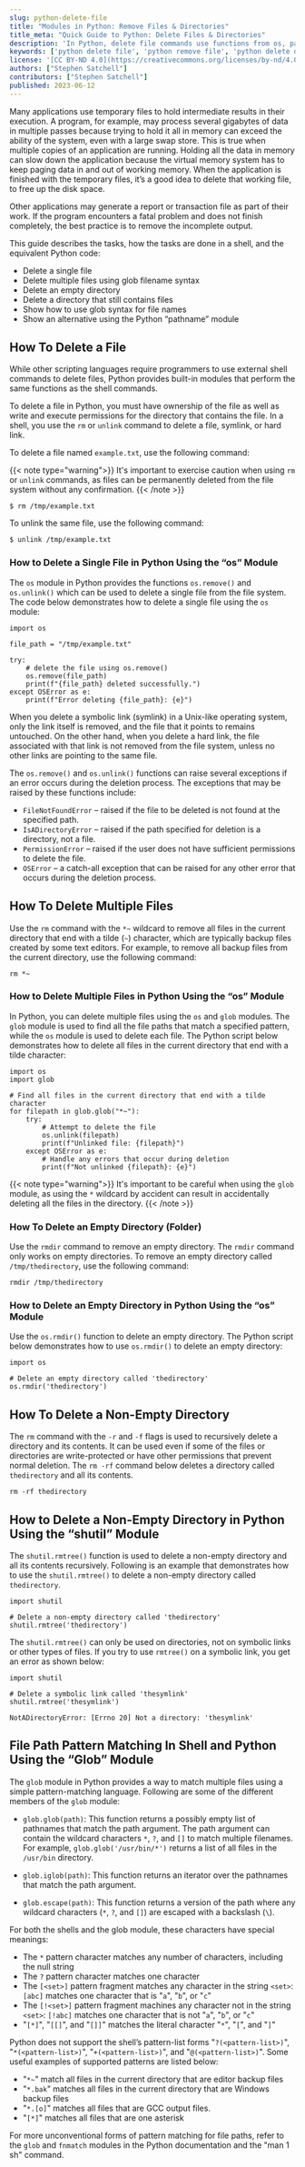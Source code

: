 ```yaml
---
slug: python-delete-file
title: "Modules in Python: Remove Files & Directories"
title_meta: "Quick Guide to Python: Delete Files & Directories"
description: 'In Python, delete file commands use functions from os, pathlib, and shutil modules. Read this guide to learn how to delete single files and entire directories. '
keywords: ['python delete file', 'python remove file', 'python delete directory', 'python delete file if exists', 'python delete all files in directory']
license: '[CC BY-ND 4.0](https://creativecommons.org/licenses/by-nd/4.0)'
authors: ["Stephen Satchell"]
contributors: ["Stephen Satchell"]
published: 2023-06-12
---
```


Many applications use temporary files to hold intermediate results in their execution. A program, for example, may process several gigabytes of data in multiple passes because trying to hold it all in memory can exceed the ability of the system, even with a large swap store. This is true when multiple copies of an application are running. Holding all the data in memory can slow down the application because the virtual memory system has to keep paging data in and out of working memory. When the application is finished with the temporary files, it’s a good idea to delete that working file, to free up the disk space.

Other applications may generate a report or transaction file as part of their work. If the program encounters a fatal problem and does not finish completely, the best practice is to remove the incomplete output.

This guide describes the tasks, how the tasks are done in a shell, and the equivalent Python code:

- Delete a single file
- Delete multiple files using glob filename syntax
- Delete an empty directory
- Delete a directory that still contains files
- Show how to use glob syntax for file names
- Show an alternative using the Python “pathname” module


## How To Delete a File

While other scripting languages require programmers to use external shell commands to delete files, Python provides built-in modules that perform the same functions as the shell commands.

To delete a file in Python, you must have ownership of the file as well as write and execute permissions for the directory that contains the file. In a shell, you use the `rm` or `unlink` command to delete a file, symlink, or hard link.

To delete a file named `example.txt`, use the following command:

{{< note type="warning">}}
It's important to exercise caution when using `rm` or `unlink` commands, as files can be permanently deleted from the file system without any confirmation.
{{< /note >}}


```command
$ rm /tmp/example.txt
```

To unlink the same file, use the following command:

```command
$ unlink /tmp/example.txt
```

### How to Delete a Single File in Python Using the “os” Module

The `os` module in Python provides the functions `os.remove()` and `os.unlink()` which can be used to delete a single file from the file system. The code below demonstrates how to delete a single file using the `os` module:

```file {title="delete_file.py" lang="python"}
import os

file_path = "/tmp/example.txt"

try:
    # delete the file using os.remove()
    os.remove(file_path)
    print(f"{file_path} deleted successfully.")
except OSError as e:
    print(f"Error deleting {file_path}: {e}")
```
When you delete a symbolic link (symlink) in a Unix-like operating system, only the link itself is removed, and the file that it points to remains untouched. On the other hand, when you delete a hard link, the file associated with that link is not removed from the file system, unless no other links are pointing to the same file.

The `os.remove()` and `os.unlink()` functions can raise several exceptions if an error occurs during the deletion process. The exceptions that may be raised by these functions include:

- `FileNotFoundError` – raised if the file to be deleted is not found at the specified path.
- `IsADirectoryError` – raised if the path specified for deletion is a directory, not a file.
- `PermissionError` – raised if the user does not have sufficient permissions to delete the file.
- `OSError` – a catch-all exception that can be raised for any other error that occurs during the deletion process.


## How To Delete Multiple Files

Use the `rm` command with the `*~` wildcard to remove all files in the current directory that end with a tilde (`~`) character, which are typically backup files created by some text editors. For example, to remove all backup files from the current directory, use the following command:

```command
rm *~
```

### How to Delete Multiple Files in Python Using the “os” Module

In Python, you can delete multiple files using the `os` and `glob` modules. The `glob` module is used to find all the file paths that match a specified pattern, while the `os` module is used to delete each file. The Python script below demonstrates how to delete all files in the current directory that end with a tilde character:

```file {title="delete_files.py" lang="python"}
import os
import glob

# Find all files in the current directory that end with a tilde character
for filepath in glob.glob("*~"):
    try:
        # Attempt to delete the file
        os.unlink(filepath)
        print(f"Unlinked file: {filepath}")
    except OSError as e:
        # Handle any errors that occur during deletion
        print(f"Not unlinked {filepath}: {e}")
```

{{< note type="warning">}}
It's important to be careful when using the `glob` module, as using the `*` wildcard by accident can result in accidentally deleting all the files in the directory.
{{< /note >}}


### How To Delete an Empty Directory (Folder)

Use the `rmdir` command to remove an empty directory. The `rmdir` command only works on empty directories. To remove an empty directory called `/tmp/thedirectory`, use the following command:

```command
rmdir /tmp/thedirectory
```

### How to Delete an Empty Directory in Python Using the “os” Module

Use the `os.rmdir()` function to delete an empty directory. The Python script below demonstrates how to use `os.rmdir()` to delete an empty directory:

```file {title="delete_empty_directory.py" lang="python"}
import os

# Delete an empty directory called 'thedirectory'
os.rmdir('thedirectory')
```

## How To Delete a Non-Empty Directory

The `rm` command with the `-r` and `-f` flags is used to recursively delete a directory and its contents. It can be used even if some of the files or directories are write-protected or have other permissions that prevent normal deletion. The `rm -rf` command below deletes a directory called `thedirectory` and all its contents.

```command
rm -rf thedirectory
```

## How to Delete a Non-Empty Directory in Python Using the “shutil” Module

The `shutil.rmtree()` function is used to delete a non-empty directory and all its contents recursively. Following is an example that demonstrates how to use the `shutil.rmtree()` to delete a non-empty directory called `thedirectory`.

```file {title="delete_non_empty_directory.py" lang="python"}
import shutil

# Delete a non-empty directory called 'thedirectory'
shutil.rmtree('thedirectory')
```

The `shutil.rmtree()` can only be used on directories, not on symbolic links or other types of files. If you try to use `rmtree()` on a symbolic link, you get an error as shown below:

```file {title="rmtree_example.py" lang="python"}
import shutil

# Delete a symbolic link called 'thesymlink'
shutil.rmtree('thesymlink')
```

```output
NotADirectoryError: [Errno 20] Not a directory: 'thesymlink'
```

## File Path Pattern Matching In Shell and Python Using the “Glob” Module

The `glob` module in Python provides a way to match multiple files using a simple pattern-matching language. Following are some of the different members of the `glob` module:

- `glob.glob(path)`: This function returns a possibly empty list of pathnames that match the path argument. The path argument can contain the wildcard characters `*`, `?`, and `[]` to match multiple filenames. For example, `glob.glob('/usr/bin/*')` returns a list of all files in the `/usr/bin` directory.

- `glob.iglob(path)`: This function returns an iterator over the pathnames that match the path argument.

- `glob.escape(path)`: This function returns a version of the path where any wildcard characters (`*`, `?`, and `[]`) are escaped with a backslash (`\`).

For both the shells and the glob module, these characters have special meanings:

- The `*` pattern character matches any number of characters, including the null string
- The `?` pattern character matches one character
- The `[<set>]` pattern fragment matches any character in the string `<set>`: `[abc]` matches one character that is "`a`", "`b`", or "`c`"
- The `[!<set>]` pattern fragment machines any character not in the string `<set>`: `[!abc]` matches one character that is not "`a`", "`b`", or "`c`"
- "`[*]`", "`[[]`", and "`[]]`" matches the literal character "`*`", "`[`", and "`]`"

Python does not support the shell’s pattern-list forms "`?(<pattern-list>)`", "`*(<pattern-list>)`", "`+(<pattern-list>)`", and "`@(<pattern-list>)`". Some useful examples of supported patterns are listed below:

- "`*~`" match all files in the current directory that are editor backup files
- "`*.bak`" matches all files in the current directory that are Windows backup files
- "`*.[o]`" matches all files that are GCC output files.
- "`[*]`" matches all files that are one asterisk

For more unconventional forms of pattern matching for file paths, refer to the `glob` and `fnmatch` modules in the Python documentation and the "man 1 sh" command.
